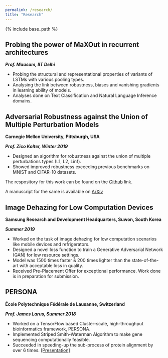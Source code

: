```yaml
---
permalink: /research/
title: "Research"
---
```


{% include base_path %}

## Probing the power of MaXOut in recurrent architectures

**_Prof. Mausam, IIT Delhi_**
- Probing the structural and representational properties of variants of LSTMs with various pooling types.
- Analysing the link between robustness, biases and vanishing gradients in learning ability of models.    
- Analyses done on Text Classification and Natural Language Inference domains. 

## Adversarial Robustness against the Union of Multiple Perturbation Models

**Carnegie Mellon University, Pittsburgh, USA**

**_Prof. Zico Kolter, Winter 2019_**

- Designed an algorithm for robustness against the union of multiple perturbations types (L1, L2, Linf).   
- Showed improved robustness exceeding previous benchmarks on MNIST and CIFAR-10 datasets.

The respository for this work can be found on the [Github](https://github.com/locuslab/robust_union) link.

A manuscript for the same is available on [ArXiv](https://arxiv.org/abs/1909.04068)

## Image Dehazing for Low Computation Devices 

**Samsung Research and Development Headquarters, Suwon, South Korea**

**_Summer 2019_**

- Worked on the task of image dehazing for low computation scenarios like mobile devices and refrigerators.    
- Designed a novel loss function to train a Generative Adversarial Network (GAN) for low resource settings.    
- Model was 1500 times faster & 200 times lighter than the state-of-the-art with acceptable loss in quality.    
- Received Pre-Placement Offer for exceptional performance. Work done is in preparation for submission.   

## PERSONA

**École Polytechnique Fédérale de Lausanne, Switzerland**

**_Prof. James Larus, Summer 2018_**

- Worked on a TensorFlow based Cluster-scale, high-throughput bioinformatics framework, PERSONA.    
- Implemented Striped Smith-Waterman Algorithm to make gene sequencing computationally feasible.    
- Succeeded in speeding-up the sub-process of protein alignment by over 6 times. [[Presentation]](https://pratyush911.github.io/files/EPFL.pdf)    
